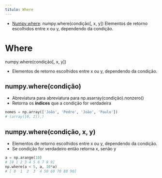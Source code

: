 ```yaml
---
titulo: Where
---
```

- [Numpy.where](https://datascience.eu/pt/programacao/numpy-where/): numpy.where(condição[, x, y]) Elementos de retorno escolhidos entre x ou y, dependendo da condição.

# Where

numpy.where(condição[, x, y]) 

- Elementos de retorno escolhidos entre x ou y, dependendo da condição.

## numpy.where(condição)

- Abreviatura para abreviatura para np.asarray(condição).nonzero()
- Retorna os **índices** que a condição for verdadeira

~~~Python
nomes = np.array(['João', 'Pedro', 'João', 'Paulo'])
# (array([0, 2]),)
~~~

## numpy.where(condição, x, y) 

- Elementos de retorno escolhidos entre x ou y, dependendo da condição.
- Se condição for verdadeiro então retorna x, senão y

~~~Python
a = np.arange(10)
# [0 1 2 3 4 5 6 7 8 9]
np.where(a < 5, a, 10*a)
# [ 0  1  2  3  4 50 60 70 80 90]
~~~
